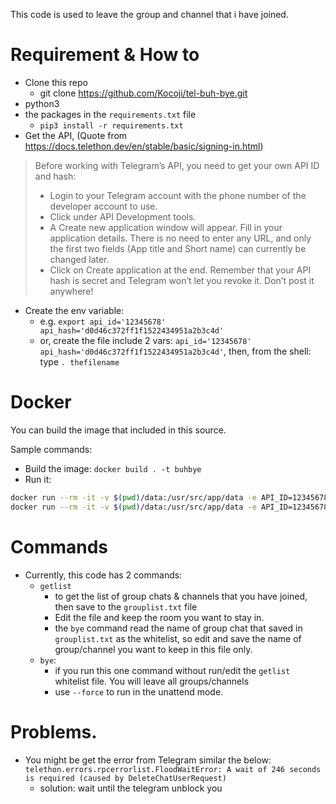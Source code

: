 This code is used to leave the group and channel that i have joined.

# Requirement & How to
- Clone this repo
  - git clone https://github.com/Kocoji/tel-buh-bye.git
- python3 
- the packages in the `requirements.txt` file 
  - `pip3 install -r requirements.txt`
- Get the API, (Quote from https://docs.telethon.dev/en/stable/basic/signing-in.html)
> Before working with Telegram’s API, you need to get your own API ID and hash:
> - Login to your Telegram account with the phone number of the developer account to use.
> - Click under API Development tools.
> - A Create new application window will appear. Fill in your application details. There is no need to enter any URL, and only the first two fields (App title and Short name) can currently be changed later.
> - Click on Create application at the end. Remember that your API hash is secret and Telegram won’t let you revoke it. Don’t post it anywhere!
- Create the env variable: 
  - e.g. `export api_id='12345678' api_hash='d0d46c372ff1f1522434951a2b3c4d'`
  - or, create the file include 2 vars: `api_id='12345678' api_hash='d0d46c372ff1f1522434951a2b3c4d'`, then, from the shell: type `. thefilename`

# Docker
You can build the image that included in this source.

Sample commands:
- Build the image: `docker build . -t buhbye`
- Run it:
``` bash
docker run --rm -it -v $(pwd)/data:/usr/src/app/data -e API_ID=12345678 -e API_HASH='daae74e0549286ae54b4d60c8b9a6c89a' buhbye getlist
docker run --rm -it -v $(pwd)/data:/usr/src/app/data -e API_ID=12345678 -e API_HASH='daae74e0549286ae54b4d60c8b9a6c89a' buhbye bye --force
```
# Commands
- Currently, this code has 2 commands:
  - `getlist`
    - to get the list of group chats & channels that you have joined, then save to the `grouplist.txt` file
    - Edit the file and keep the room you want to stay in.
    - the `bye` command read the name of group chat that saved in `grouplist.txt` as the whitelist, so edit and save the name of group/channel you want to keep in this file only. 
  - `bye`:
    - if you run this one command without run/edit the `getlist` whitelist file. You will leave all groups/channels 
    - use `--force` to run in the unattend mode.

# Problems.
- You might be get the error from Telegram similar the below:
`telethon.errors.rpcerrorlist.FloodWaitError: A wait of 246 seconds is required (caused by DeleteChatUserRequest)`
  - solution: wait until the telegram unblock you